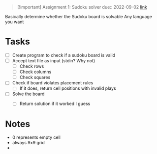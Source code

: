> [!important] Assignment 1: Sudoku solver
> due::  ️2022-09-02
[link](https://ufl.instructure.com/courses/465733/assignments/5382872)
> 

Basically determine whether the Sudoku board is solvable
Any language you want

# Tasks
- [ ] Create program to check if a sudoku board is valid
- [ ] Accept text file as input (stdin? Why not)
	- [ ] Check rows
	- [ ] Check columns
	- [ ] Check squares
- [ ] Check if board violates placement rules
	- [ ] If it does, return cell positions with invalid plays
- [ ] Solve the board
	- [ ] Return solution if it worked I guess


# Notes
- 0 represents empty cell
- always 9x9 grid
- 